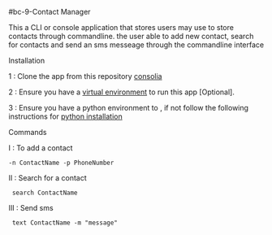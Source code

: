 #bc-9-Contact Manager

This a CLI or console application that stores users may use to store contacts through commandline. the user able to add new contact, search for contacts and send an sms messeage through the commandline interface

Installation

1 : Clone the app from this repository <a href=""/>consolia</a>

2 : Ensure you have a <a href="https://virtualenv.pypa.io/en/stable/">virtual environment</a> to run this app [Optional].

3 : Ensure you have a python environment to , if not follow the following instructions for  <a href="https://www.python.org/">python installation</a>

Commands

 I : To add a contact
 ```
 -n ContactName -p PhoneNumber
 ```
II : Search for a contact
```
 search ContactName
 ```
III : Send sms
```
 text ContactName -m "message"
 ```

